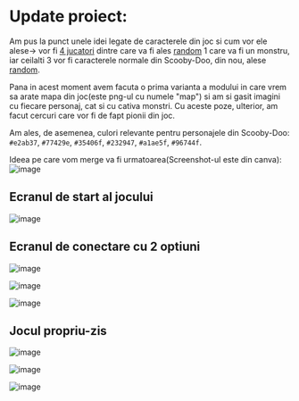 # Update proiect:

Am pus la punct unele idei legate de caracterele din joc si cum vor ele alese-> vor fi <ins>4 jucatori</ins> dintre care va fi ales <ins>random</ins> 1 care va fi un monstru, iar ceilalti 3 vor fi caracterele normale din Scooby-Doo, din nou, alese <ins>random</ins>.

Pana in acest moment avem facuta o prima varianta a modului in care vrem sa arate mapa din joc(este png-ul cu numele "map") si am si gasit imagini cu fiecare personaj, cat si cu cativa monstri. Cu aceste poze, ulterior, am facut cercuri care vor fi de fapt pionii din joc.

Am ales, de asemenea, culori relevante pentru personajele din Scooby-Doo: `#e2ab37`, `#77429e`, `#35406f`, `#232947`, `#a1ae5f`, `#96744f`.

Ideea pe care vom merge va fi urmatoarea(Screenshot-ul este din canva): ![image](https://github.com/user-attachments/assets/1a06ba0a-1aa8-4a4c-ac04-2505642d6092)

## Ecranul de start al jocului

![image](https://github.com/user-attachments/assets/0183036e-3403-478d-82df-95eb2355e2dc)

## Ecranul de conectare cu 2 optiuni

![image](https://github.com/user-attachments/assets/d09be011-9c7e-409d-96e1-db201e803f4d)

![image](https://github.com/user-attachments/assets/866165cf-bf0f-45c3-b1e5-92bbd3033ea3)

![image](https://github.com/user-attachments/assets/7db5ea00-6347-49eb-8b62-a4aa883916ef)

## Jocul propriu-zis

![image](https://github.com/user-attachments/assets/31dbe13c-01f0-41cf-8392-2b6c79b7d246)

![image](https://github.com/user-attachments/assets/55ce2b2f-e40b-4b72-a261-d0848f40f3f7)

![image](https://github.com/user-attachments/assets/c08d1120-868c-435b-9034-c2dd201145fb)


